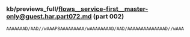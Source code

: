 ### kb/previews_full/flows__service-first__master-only@guest.har.part072.md (part 002)

```md
AAAAAAAD/AAD//wAAAP8AAAAAAAAA/wAAAAAAAAD/AAD/AAAAAAAAAAAAAAD//wAAA
```

```
